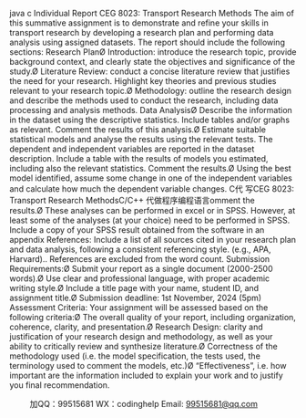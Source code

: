 java c
Individual Report
CEG 8023: Transport Research Methods
The aim of this summative assignment is to demonstrate and refine your skills in transport research by developing a research plan and performing data analysis using assigned datasets. The report should include the following sections:
Research PlanØ Introduction: introduce the research topic, provide background context, and clearly state the objectives and significance of the study.Ø Literature Review: conduct a concise literature review that justifies the need for your research. Highlight key theories and previous studies relevant to your research topic.Ø Methodology: outline the research design and describe the methods used to conduct the research, including data processing and analysis methods.
Data AnalysisØ Describe the information in the dataset using the descriptive statistics. Include tables and/or graphs as relevant. Comment the results of this analysis.Ø Estimate suitable statistical models and analyse the results using the relevant tests. The dependent and independent variables are reported in the dataset description. Include a table with the results of models you estimated, including also the relevant statistics. Comment the results.Ø Using the best model identified, assume some change in one of the independent variables and calculate how much the dependent variable changes. C代 写CEG 8023: Transport Research MethodsC/C++
代做程序编程语言omment the results.Ø These analyses can be performed in excel or in SPSS. However, at least some of the analyses (at your choice) need to be performed in SPSS. Include a copy of your SPSS result obtained from the software in an appendix
References: Include a list of all sources cited in your research plan and data analysis, following a consistent referencing style. (e.g., APA, Harvard).. References are excluded from the word count.
Submission Requirements:Ø Submit your report as a single document (2000-2500 words).Ø Use clear and professional language, with proper academic writing style.Ø Include a title page with your name, student ID, and assignment title.Ø Submission deadline: 1st November, 2024 (5pm)
Assessment Criteria:
Your assignment will be assessed based on the following criteria:Ø The overall quality of your report, including organization, coherence, clarity, and presentation.Ø Research Design: clarity and justification of your research design and methodology, as well as your ability to critically review and synthesize literature.Ø Correctness of the methodology used (i.e. the model specification, the tests used, the terminology used to comment the models, etc.)Ø “Effectiveness”, i.e. how important are the information included to explain your work and to justify you final recommendation.


         
加QQ：99515681  WX：codinghelp  Email: 99515681@qq.com
